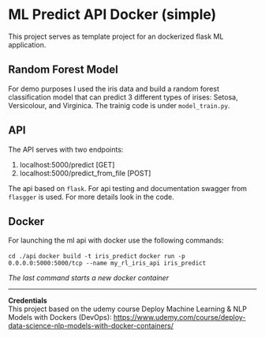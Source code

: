 # ML Predict API Docker (simple)

This project serves as template project for an dockerized flask ML application.

## Random Forest Model
For demo purposes I used the iris data and build a random forest classification model that can predict 3 different types of irises: Setosa, Versicolour, and Virginica. The trainig code is under `model_train.py`.

## API
The API serves with two endpoints:
 1. localhost:5000/predict [GET]
 2. localhost:5000/predict_from_file [POST]

The api based on `flask`. For api testing and documentation swagger from `flasgger` is used. For more details look in the code.

## Docker
For launching the ml api with docker use the following commands:

 `cd ./api`
 `docker build -t iris_predict` 
 `docker run -p 0.0.0.0:5000:5000/tcp --name my_rl_iris_api iris_predict`  

*The last command starts a new docker container*


***
**Credentials**  
This project based on the udemy course Deploy Machine Learning & NLP Models with Dockers (DevOps): https://www.udemy.com/course/deploy-data-science-nlp-models-with-docker-containers/
